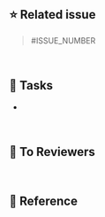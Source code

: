 ## ⭐ Related issue
> #ISSUE_NUMBER

<br>

## 📌 Tasks
- 

<br>

## 📢 To Reviewers


<br>

## 📃 Reference

